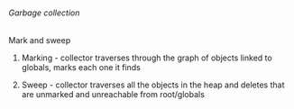 ###### Garbage collection
Mark and sweep
1. Marking - 
    collector traverses through the graph of objects linked to globals, marks each one it finds

2. Sweep -
    collector traverses all the objects in the heap and deletes that are unmarked and unreachable from root/globals
